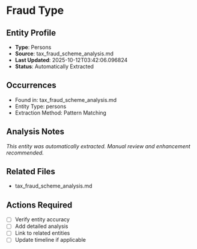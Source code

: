 # Fraud Type

## Entity Profile
- **Type**: Persons
- **Source**: tax_fraud_scheme_analysis.md
- **Last Updated**: 2025-10-12T03:42:06.096824
- **Status**: Automatically Extracted

## Occurrences
- Found in: tax_fraud_scheme_analysis.md
- Entity Type: persons
- Extraction Method: Pattern Matching

## Analysis Notes
*This entity was automatically extracted. Manual review and enhancement recommended.*

## Related Files
- tax_fraud_scheme_analysis.md

## Actions Required
- [ ] Verify entity accuracy
- [ ] Add detailed analysis
- [ ] Link to related entities
- [ ] Update timeline if applicable
